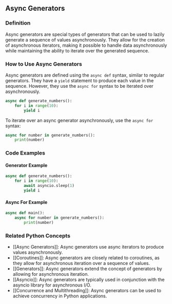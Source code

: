 ## Async Generators

### Definition

Async generators are special types of generators that can be used to lazily generate a sequence of values asynchronously. They allow for the creation of asynchronous iterators, making it possible to handle data asynchronously while maintaining the ability to iterate over the generated sequence.

### How to Use Async Generators

Async generators are defined using the `async def` syntax, similar to regular generators. They have a `yield` statement to produce each value in the sequence. However, they use the `async for` syntax to be iterated over asynchronously.

```python
async def generate_numbers():
    for i in range(10):
        yield i
```

To iterate over an async generator asynchronously, use the `async for` syntax:

```python
async for number in generate_numbers():
    print(number)
```

### Code Examples

#### Generator Example

```python
async def generate_numbers():
    for i in range(10):
        await asyncio.sleep(1)
        yield i
```

#### Async For Example

```python
async def main():
    async for number in generate_numbers():
        print(number)
```

### Related Python Concepts

- [[Async Generators]]: Async generators use async iterators to produce values asynchronously.
- [[Coroutines]]: Async generators are closely related to coroutines, as they allow for asynchronous iteration over a sequence of values.
- [[Generators]]: Async generators extend the concept of generators by allowing for asynchronous iteration.
- [[Asyncio]]: Async generators are typically used in conjunction with the asyncio library for asynchronous I/O.
- [[Concurrence and Multithreading]]: Async generators can be used to achieve concurrency in Python applications.